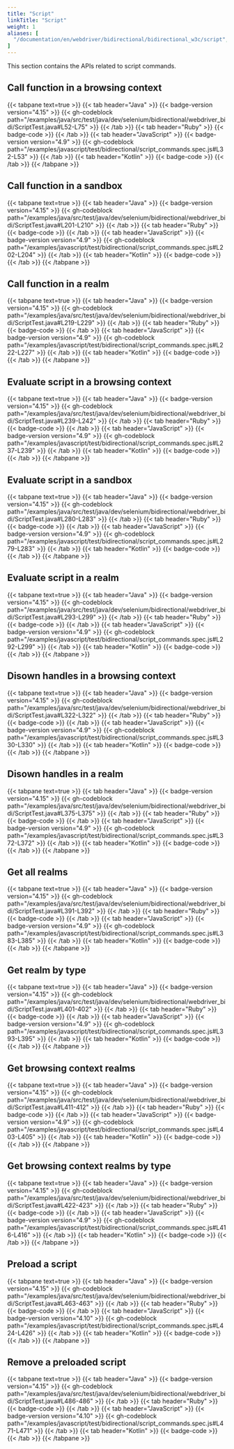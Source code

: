 ```yaml
---
title: "Script"
linkTitle: "Script"
weight: 1
aliases: [
  "/documentation/en/webdriver/bidirectional/bidirectional_w3c/script",
]
---
```


This section contains the APIs related to script commands. 

## Call function in a browsing context

{{< tabpane text=true >}}
{{< tab header="Java" >}}
{{< badge-version version="4.15" >}}
{{< gh-codeblock path="/examples/java/src/test/java/dev/selenium/bidirectional/webdriver_bidi/ScriptTest.java#L52-L75" >}}
{{< /tab >}}
{{< tab header="Ruby" >}}
{{< badge-code >}}
{{< /tab >}}
{{< tab header="JavaScript" >}}
{{< badge-version version="4.9" >}}
{{< gh-codeblock path="/examples/javascript/test/bidirectional/script_commands.spec.js#L32-L53" >}}
{{< /tab >}}
{{< tab header="Kotlin" >}}
{{< badge-code >}}
{{< /tab >}}
{{< /tabpane >}}

## Call function in a sandbox

{{< tabpane text=true >}}
{{< tab header="Java" >}}
{{< badge-version version="4.15" >}}
{{< gh-codeblock path="/examples/java/src/test/java/dev/selenium/bidirectional/webdriver_bidi/ScriptTest.java#L201-L210" >}}
{{< /tab >}}
{{< tab header="Ruby" >}}
{{< badge-code >}}
{{< /tab >}}
{{< tab header="JavaScript" >}}
{{< badge-version version="4.9" >}}
{{< gh-codeblock path="/examples/javascript/test/bidirectional/script_commands.spec.js#L202-L204" >}}
{{< /tab >}}
{{< tab header="Kotlin" >}}
{{< badge-code >}}
{{< /tab >}}
{{< /tabpane >}}

## Call function in a realm

{{< tabpane text=true >}}
{{< tab header="Java" >}}
{{< badge-version version="4.15" >}}
{{< gh-codeblock path="/examples/java/src/test/java/dev/selenium/bidirectional/webdriver_bidi/ScriptTest.java#L219-L229" >}}
{{< /tab >}}
{{< tab header="Ruby" >}}
{{< badge-code >}}
{{< /tab >}}
{{< tab header="JavaScript" >}}
{{< badge-version version="4.9" >}}
{{< gh-codeblock path="/examples/javascript/test/bidirectional/script_commands.spec.js#L222-L227" >}}
{{< /tab >}}
{{< tab header="Kotlin" >}}
{{< badge-code >}}
{{< /tab >}}
{{< /tabpane >}}

## Evaluate script in a browsing context

{{< tabpane text=true >}}
{{< tab header="Java" >}}
{{< badge-version version="4.15" >}}
{{< gh-codeblock path="/examples/java/src/test/java/dev/selenium/bidirectional/webdriver_bidi/ScriptTest.java#L239-L242" >}}
{{< /tab >}}
{{< tab header="Ruby" >}}
{{< badge-code >}}
{{< /tab >}}
{{< tab header="JavaScript" >}}
{{< badge-version version="4.9" >}}
{{< gh-codeblock path="/examples/javascript/test/bidirectional/script_commands.spec.js#L237-L239" >}}
{{< /tab >}}
{{< tab header="Kotlin" >}}
{{< badge-code >}}
{{< /tab >}}
{{< /tabpane >}}

## Evaluate script in a sandbox

{{< tabpane text=true >}}
{{< tab header="Java" >}}
{{< badge-version version="4.15" >}}
{{< gh-codeblock path="/examples/java/src/test/java/dev/selenium/bidirectional/webdriver_bidi/ScriptTest.java#L280-L283" >}}
{{< /tab >}}
{{< tab header="Ruby" >}}
{{< badge-code >}}
{{< /tab >}}
{{< tab header="JavaScript" >}}
{{< badge-version version="4.9" >}}
{{< gh-codeblock path="/examples/javascript/test/bidirectional/script_commands.spec.js#L279-L283" >}}
{{< /tab >}}
{{< tab header="Kotlin" >}}
{{< badge-code >}}
{{< /tab >}}
{{< /tabpane >}}

## Evaluate script in a realm

{{< tabpane text=true >}}
{{< tab header="Java" >}}
{{< badge-version version="4.15" >}}
{{< gh-codeblock path="/examples/java/src/test/java/dev/selenium/bidirectional/webdriver_bidi/ScriptTest.java#L293-L299" >}}
{{< /tab >}}
{{< tab header="Ruby" >}}
{{< badge-code >}}
{{< /tab >}}
{{< tab header="JavaScript" >}}
{{< badge-version version="4.9" >}}
{{< gh-codeblock path="/examples/javascript/test/bidirectional/script_commands.spec.js#L292-L299" >}}
{{< /tab >}}
{{< tab header="Kotlin" >}}
{{< badge-code >}}
{{< /tab >}}
{{< /tabpane >}}

## Disown handles in a browsing context

{{< tabpane text=true >}}
{{< tab header="Java" >}}
{{< badge-version version="4.15" >}}
{{< gh-codeblock path="/examples/java/src/test/java/dev/selenium/bidirectional/webdriver_bidi/ScriptTest.java#L322-L322" >}}
{{< /tab >}}
{{< tab header="Ruby" >}}
{{< badge-code >}}
{{< /tab >}}
{{< tab header="JavaScript" >}}
{{< badge-version version="4.9" >}}
{{< gh-codeblock path="/examples/javascript/test/bidirectional/script_commands.spec.js#L330-L330" >}}
{{< /tab >}}
{{< tab header="Kotlin" >}}
{{< badge-code >}}
{{< /tab >}}
{{< /tabpane >}}

## Disown handles in a realm

{{< tabpane text=true >}}
{{< tab header="Java" >}}
{{< badge-version version="4.15" >}}
{{< gh-codeblock path="/examples/java/src/test/java/dev/selenium/bidirectional/webdriver_bidi/ScriptTest.java#L375-L375" >}}
{{< /tab >}}
{{< tab header="Ruby" >}}
{{< badge-code >}}
{{< /tab >}}
{{< tab header="JavaScript" >}}
{{< badge-version version="4.9" >}}
{{< gh-codeblock path="/examples/javascript/test/bidirectional/script_commands.spec.js#L372-L372" >}}
{{< /tab >}}
{{< tab header="Kotlin" >}}
{{< badge-code >}}
{{< /tab >}}
{{< /tabpane >}}

## Get all realms

{{< tabpane text=true >}}
{{< tab header="Java" >}}
{{< badge-version version="4.15" >}}
{{< gh-codeblock path="/examples/java/src/test/java/dev/selenium/bidirectional/webdriver_bidi/ScriptTest.java#L391-L392" >}}
{{< /tab >}}
{{< tab header="Ruby" >}}
{{< badge-code >}}
{{< /tab >}}
{{< tab header="JavaScript" >}}
{{< badge-version version="4.9" >}}
{{< gh-codeblock path="/examples/javascript/test/bidirectional/script_commands.spec.js#L383-L385" >}}
{{< /tab >}}
{{< tab header="Kotlin" >}}
{{< badge-code >}}
{{< /tab >}}
{{< /tabpane >}}

## Get realm by type

{{< tabpane text=true >}}
{{< tab header="Java" >}}
{{< badge-version version="4.15" >}}
{{< gh-codeblock path="/examples/java/src/test/java/dev/selenium/bidirectional/webdriver_bidi/ScriptTest.java#L401-402" >}}
{{< /tab >}}
{{< tab header="Ruby" >}}
{{< badge-code >}}
{{< /tab >}}
{{< tab header="JavaScript" >}}
{{< badge-version version="4.9" >}}
{{< gh-codeblock path="/examples/javascript/test/bidirectional/script_commands.spec.js#L393-L395" >}}
{{< /tab >}}
{{< tab header="Kotlin" >}}
{{< badge-code >}}
{{< /tab >}}
{{< /tabpane >}}

## Get browsing context realms

{{< tabpane text=true >}}
{{< tab header="Java" >}}
{{< badge-version version="4.15" >}}
{{< gh-codeblock path="/examples/java/src/test/java/dev/selenium/bidirectional/webdriver_bidi/ScriptTest.java#L411-412" >}}
{{< /tab >}}
{{< tab header="Ruby" >}}
{{< badge-code >}}
{{< /tab >}}
{{< tab header="JavaScript" >}}
{{< badge-version version="4.9" >}}
{{< gh-codeblock path="/examples/javascript/test/bidirectional/script_commands.spec.js#L403-L405" >}}
{{< /tab >}}
{{< tab header="Kotlin" >}}
{{< badge-code >}}
{{< /tab >}}
{{< /tabpane >}}

## Get browsing context realms by type

{{< tabpane text=true >}}
{{< tab header="Java" >}}
{{< badge-version version="4.15" >}}
{{< gh-codeblock path="/examples/java/src/test/java/dev/selenium/bidirectional/webdriver_bidi/ScriptTest.java#L422-423" >}}
{{< /tab >}}
{{< tab header="Ruby" >}}
{{< badge-code >}}
{{< /tab >}}
{{< tab header="JavaScript" >}}
{{< badge-version version="4.9" >}}
{{< gh-codeblock path="/examples/javascript/test/bidirectional/script_commands.spec.js#L416-L416" >}}
{{< /tab >}}
{{< tab header="Kotlin" >}}
{{< badge-code >}}
{{< /tab >}}
{{< /tabpane >}}

## Preload a script 

{{< tabpane text=true >}}
{{< tab header="Java" >}}
{{< badge-version version="4.15" >}}
{{< gh-codeblock path="/examples/java/src/test/java/dev/selenium/bidirectional/webdriver_bidi/ScriptTest.java#L463-463" >}}
{{< /tab >}}
{{< tab header="Ruby" >}}
{{< badge-code >}}
{{< /tab >}}
{{< tab header="JavaScript" >}}
{{< badge-version version="4.10" >}}
{{< gh-codeblock path="/examples/javascript/test/bidirectional/script_commands.spec.js#L424-L426" >}}
{{< /tab >}}
{{< tab header="Kotlin" >}}
{{< badge-code >}}
{{< /tab >}}
{{< /tabpane >}}

## Remove a preloaded script 

{{< tabpane text=true >}}
{{< tab header="Java" >}}
{{< badge-version version="4.15" >}}
{{< gh-codeblock path="/examples/java/src/test/java/dev/selenium/bidirectional/webdriver_bidi/ScriptTest.java#L486-486" >}}
{{< /tab >}}
{{< tab header="Ruby" >}}
{{< badge-code >}}
{{< /tab >}}
{{< tab header="JavaScript" >}}
{{< badge-version version="4.10" >}}
{{< gh-codeblock path="/examples/javascript/test/bidirectional/script_commands.spec.js#L471-L471" >}}
{{< /tab >}}
{{< tab header="Kotlin" >}}
{{< badge-code >}}
{{< /tab >}}
{{< /tabpane >}}



